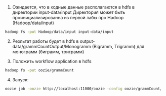 1. Ожидается, что в ходные данные располагаются в hdfs в директории input-data/input
Директория может быть проинициализированна из первой лабы про Hadoop (Hadoop/data/input)

```bash
hadoop fs -put Hadoop/data/input input-data/input
```

2. Резльтат работы будет в hdfs в output-data/grammCountOutput/Monogramm (Bigramm, Trigramm) для монограмм (биграмм, триграмм)

3. Положить workflow application в hdfs

```bash
hadoop fs -put oozie/grammCount
```

4. Запуск:

```bash
oozie job -oozie http://localhost:11000/oozie -config oozie/grammCount/job.properties -run
```
